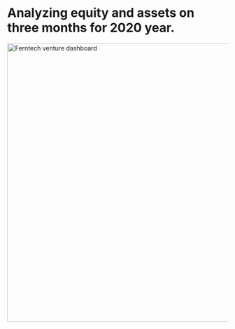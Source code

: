 # Analyzing equity and assets on three months for 2020 year. 

<img width="635" alt="Ferntech venture dashboard" src="https://user-images.githubusercontent.com/47668423/103918064-9d934b00-510e-11eb-8189-43913d0d9097.png">




